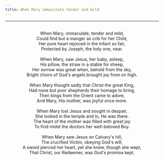 ```yaml
---
title: When Mary immaculate tender and mild
---
```


---
<center>
<br/>
When Mary, immaculate, tender and mild,<br/>
Could find but a manger as crib for her Child,<br/>
Her pure heart rejoiced in the Infant so fair,<br/>
Protected by Joseph, the holy one, near. <br/>
<br/>
When Mary, saw Jesus, her baby, asleep,<br/>
His pillow, the straw in a stable for sheep,<br/>
Her sorrow was great when, behold from the sky,<br/>
Bright choirs of God's angels brought joy from on high. <br/>
<br/>
When Mary thought sadly that Christ the great King,<br/>
Had none but poor shepherds their homage to bring,<br/>
Then kings from the Orient came to adore,<br/>
And Mary, His mother, was joyful once more. <br/>
<br/>
When Mary lost Jesus and sought in despair,<br/>
She looked in the temple and lo, He was there.<br/>
The heart of the mother was filled with great joy<br/>
To find midst the doctors her well-beloved Boy. <br/>
<br/>
When Mary saw Jesus on Calvary's hill,<br/>
The crucified Victim, obeying God's will,<br/>
A sword pierced her heart, yet she knew, though she wept,<br/>
That Christ, our Redeemer, was God's promise kept. <br/>

</center>